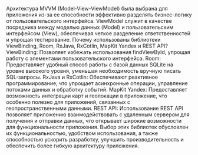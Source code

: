 Архитектура MVVM (Model-View-ViewModel) была выбрана для приложения из-за ее способности эффективно разделять бизнес-логику от пользовательского интерфейса. ViewModel служит в качестве посредника между моделью данных (Model) и пользовательским интерфейсом (View), обеспечивая четкое разделение ответственностей и упрощая тестирование.
Почему использованы библиотеки ViewBinding, Room, RxJava, RxCotlin, MapKit Yandex и REST API?
ViewBinding: Позволяет избежать использования findViewById, упрощая работу с элементами пользовательского интерфейса.
Room: Предоставляет удобный способ работы с базой данных SQLite на уровне высокого уровня, уменьшая необходимость вручную писать SQL-запросы.
RxJava и RxCotlin: Обеспечивают реактивное программирование, что упрощает асинхронные операции, управление потоками данных и обработку событий.
MapKit Yandex: Предоставляет возможность интеграции карт и геолокации в приложение, что особенно полезно для приложений, связанных с геопространственными данными.
REST API: Использование REST API позволяет приложению взаимодействовать с удаленным сервером для получения и отправки данных, что открывает широкие возможности для функциональности приложения.
Выбор этих библиотек обусловлен их функциональностью, удобством использования, а также способностью ускорить разработку, улучшить производительность и обеспечить более гибкую архитектуру приложения.

